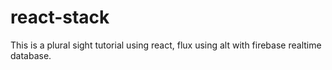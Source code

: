 # react-stack
This is a plural sight tutorial using react, flux using alt with firebase realtime database.
